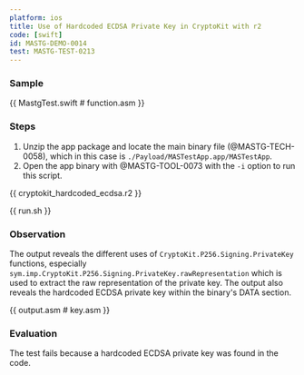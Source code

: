 ```yaml
---
platform: ios
title: Use of Hardcoded ECDSA Private Key in CryptoKit with r2
code: [swift]
id: MASTG-DEMO-0014
test: MASTG-TEST-0213
---
```


### Sample

{{ MastgTest.swift # function.asm }}

### Steps

1. Unzip the app package and locate the main binary file (@MASTG-TECH-0058), which in this case is `./Payload/MASTestApp.app/MASTestApp`.
2. Open the app binary with @MASTG-TOOL-0073 with the `-i` option to run this script.

{{ cryptokit_hardcoded_ecdsa.r2 }}

{{ run.sh }}

### Observation

The output reveals the different uses of `CryptoKit.P256.Signing.PrivateKey` functions, especially `sym.imp.CryptoKit.P256.Signing.PrivateKey.rawRepresentation` which is used to extract the raw representation of the private key. The output also reveals the hardcoded ECDSA private key within the binary's DATA section.

{{ output.asm # key.asm }}

### Evaluation

The test fails because a hardcoded ECDSA private key was found in the code.
